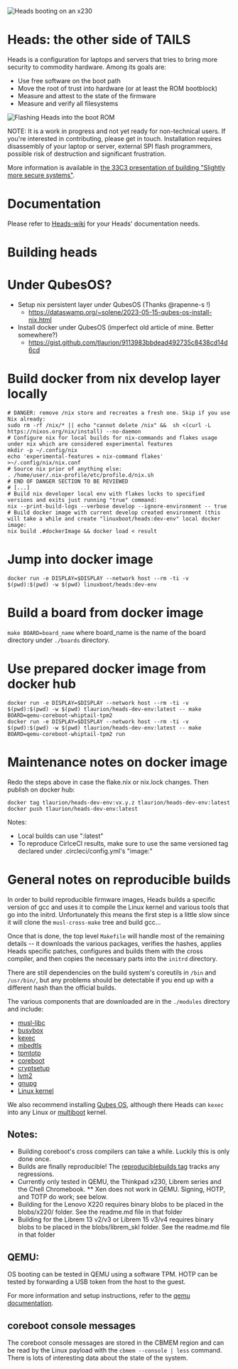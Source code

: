 ![Heads booting on an x230](https://user-images.githubusercontent.com/827570/156627927-7239a936-e7b1-4ffb-9329-1c422dc70266.jpeg)

Heads: the other side of TAILS
===

Heads is a configuration for laptops and servers that tries to bring
more security to commodity hardware.  Among its goals are:

* Use free software on the boot path
* Move the root of trust into hardware (or at least the ROM bootblock)
* Measure and attest to the state of the firmware
* Measure and verify all filesystems

![Flashing Heads into the boot ROM](https://farm1.staticflickr.com/553/30969183324_c31d8f2dee_z_d.jpg)

NOTE: It is a work in progress and not yet ready for non-technical users.
If you're interested in contributing, please get in touch.
Installation requires disassembly of your laptop or server,
external SPI flash programmers, possible risk of destruction and
significant frustration.

More information is available in [the 33C3 presentation of building "Slightly more secure systems"](https://trmm.net/Heads_33c3).

Documentation
===
Please refer to [Heads-wiki](https://osresearch.net) for your Heads' documentation needs.


Building heads
===

Under QubesOS?
====
* Setup nix persistent layer under QubesOS (Thanks @rapenne-s !)
  * https://dataswamp.org/~solene/2023-05-15-qubes-os-install-nix.html
* Install docker under QubesOS (imperfect old article of mine. Better somewhere?)
  * https://gist.github.com/tlaurion/9113983bbdead492735c8438cd14d6cd

Build docker from nix develop layer locally
====

```
# DANGER: remove /nix store and recreates a fresh one. Skip if you use Nix already:
sudo rm -rf /nix/* || echo "cannot delete /nix" &&  sh <(curl -L https://nixos.org/nix/install) --no-daemon
# Configure nix for local builds for nix-commands and flakes usage under nix which are considered experimental features
mkdir -p ~/.config/nix
echo 'experimental-features = nix-command flakes' >~/.config/nix/nix.conf
# Source nix prior of anything else:
. /home/user/.nix-profile/etc/profile.d/nix.sh
# END OF DANGER SECTION TO BE REVIEWED
# [...]
# Build nix developer local env with flakes locks to specified versions and exits just running "true" command:
nix --print-build-logs --verbose develop --ignore-environment -- true
# Build docker image with current develop created environment (this will take a while and create "linuxboot/heads:dev-env" local docker image:
nix build .#dockerImage && docker load < result
```

Jump into docker image
=====
`docker run -e DISPLAY=$DISPLAY --network host --rm -ti -v $(pwd):$(pwd) -w $(pwd) linuxboot/heads:dev-env`

Build a board from docker image
=====
`make BOARD=board_name` where board_name is the name of the board directory under `./boards` directory.


Use prepared docker image from docker hub
====
```
docker run -e DISPLAY=$DISPLAY --network host --rm -ti -v $(pwd):$(pwd) -w $(pwd) tlaurion/heads-dev-env:latest -- make BOARD=qemu-coreboot-whiptail-tpm2
docker run -e DISPLAY=$DISPLAY --network host --rm -ti -v $(pwd):$(pwd) -w $(pwd) tlaurion/heads-dev-env:latest -- make BOARD=qemu-coreboot-whiptail-tpm2 run
```

Maintenance notes on docker image
===
Redo the steps above in case the flake.nix or nix.lock changes. Then publish on docker hub:

```
docker tag tlaurion/heads-dev-env:vx.y.z tlaurion/heads-dev-env:latest
docker push tlaurion/heads-dev-env:latest
```

Notes:
- Local builds can use ":latest" 
- To reproduce CirlceCI results, make sure to use the same versioned tag declared under .circleci/config.yml's "image:" 



General notes on reproducible builds
===
In order to build reproducible firmware images, Heads builds a specific
version of gcc and uses it to compile the Linux kernel and various tools
that go into the initrd.  Unfortunately this means the first step is a
little slow since it will clone the `musl-cross-make` tree and build gcc...

Once that is done, the top level `Makefile` will handle most of the
remaining details -- it downloads the various packages, verifies the
hashes, applies Heads specific patches, configures and builds them
with the cross compiler, and then copies the necessary parts into
the `initrd` directory.

There are still dependencies on the build system's coreutils in
`/bin` and `/usr/bin/`, but any problems should be detectable if you
end up with a different hash than the official builds.

The various components that are downloaded are in the `./modules`
directory and include:

* [musl-libc](https://www.musl-libc.org/)
* [busybox](https://busybox.net/)
* [kexec](https://wiki.archlinux.org/index.php/kexec)
* [mbedtls](https://tls.mbed.org/)
* [tpmtotp](https://trmm.net/Tpmtotp)
* [coreboot](https://www.coreboot.org/)
* [cryptsetup](https://gitlab.com/cryptsetup/cryptsetup)
* [lvm2](https://sourceware.org/lvm2/)
* [gnupg](https://www.gnupg.org/)
* [Linux kernel](https://kernel.org)

We also recommend installing [Qubes OS](https://www.qubes-os.org/),
although there Heads can `kexec` into any Linux or
[multiboot](https://www.gnu.org/software/grub/manual/multiboot/multiboot.html)
kernel.

Notes:
---

* Building coreboot's cross compilers can take a while.  Luckily this is only done once.
* Builds are finally reproducible! The [reproduciblebuilds tag](https://github.com/osresearch/heads/issues?q=is%3Aopen+is%3Aissue+milestone%3Areproduciblebuilds) tracks any regressions.
* Currently only tested in QEMU, the Thinkpad x230, Librem series and the Chell Chromebook.
** Xen does not work in QEMU.  Signing, HOTP, and TOTP do work; see below.
* Building for the Lenovo X220 requires binary blobs to be placed in the blobs/x220/ folder.
See the readme.md file in that folder
* Building for the Librem 13 v2/v3 or Librem 15 v3/v4 requires binary blobs to be placed in
the blobs/librem_skl folder. See the readme.md file in that folder

QEMU:
---

OS booting can be tested in QEMU using a software TPM.  HOTP can be tested by forwarding a USB token from the host to the guest.

For more information and setup instructions, refer to the [qemu documentation](targets/qemu.md).

coreboot console messages
---
The coreboot console messages are stored in the CBMEM region
and can be read by the Linux payload with the `cbmem --console | less`
command.  There is lots of interesting data about the state of the
system.
